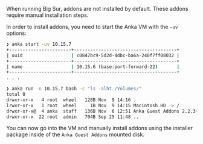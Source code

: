 When running Big Sur, addons are not installed by default. These addons require manual installation steps.

In order to install addons, you need to start the Anka VM with the `-uv` options:

```bash
❯ anka start -uv 10.15.7
+-----------------------+--------------------------------------+
| uuid                  | c0847bc9-5d2d-4dbc-ba6a-240f7ff08032 |
+-----------------------+--------------------------------------+
| name                  | 10.15.6 (base:port-forward-22)       |
+-----------------------+--------------------------------------+
. . .

❯ anka run -n 10.15.7 bash -c "ls -alht /Volumes/"
total 0
drwxr-xr-x   4 root  wheel   128B Nov  9 14:16 .
lrwxr-xr-x   1 root  wheel     1B Nov  9 14:15 Macintosh HD -> /
drwxr-xr-x@  4 anka  staff   136B Nov  6 12:51 Anka Guest Addons 2.2.3(118.6755654)
drwxr-xr-x  22 root  admin   704B Sep 25 11:48 ..
```

You can now go into the VM and manually install addons using the installer package inside of the `Anka Guest Addons` mounted disk.